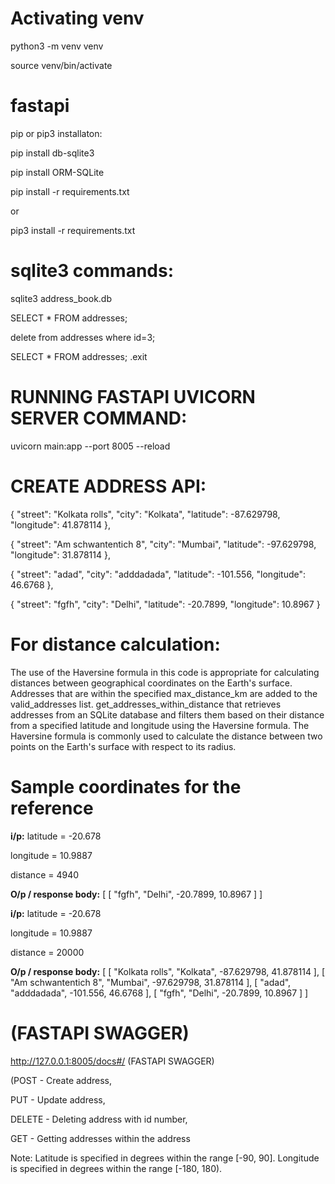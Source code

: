 # Activating venv
python3 -m venv venv

source venv/bin/activate

# fastapi
pip or pip3 installaton:

pip install db-sqlite3

pip install ORM-SQLite


pip install -r requirements.txt

or

pip3 install -r requirements.txt

#   sqlite3 commands:
sqlite3 address_book.db

SELECT * FROM addresses;

delete from addresses where id=3;

SELECT * FROM addresses;
.exit



# RUNNING FASTAPI UVICORN SERVER COMMAND:
uvicorn main:app --port 8005 --reload

# CREATE ADDRESS API:
{
  "street": "Kolkata rolls",
  "city": "Kolkata",
  "latitude": -87.629798,
  "longitude": 41.878114
},

{
  "street": "Am schwantentich 8",
  "city": "Mumbai",
  "latitude": -97.629798,
  "longitude": 31.878114
},

{
  "street": "adad",
  "city": "adddadada",
  "latitude": -101.556,
  "longitude": 46.6768
},

{
  "street": "fgfh",
  "city": "Delhi",
  "latitude": -20.7899,
  "longitude": 10.8967
}

# For distance calculation:

The use of the Haversine formula in this code is appropriate for calculating distances between geographical coordinates on the Earth's surface. Addresses that are within the specified max_distance_km are added to the valid_addresses list.
get_addresses_within_distance that retrieves addresses from an SQLite database and filters them based on their distance from a specified latitude and longitude using the Haversine formula. The Haversine formula is commonly used to calculate the distance between two points on the Earth's surface with respect to its radius.

# Sample coordinates for the reference
**i/p:**
latitude = -20.678

longitude = 10.9887

distance = 4940

**O/p / response body:**
[
  [
    "fgfh",
    "Delhi",
    -20.7899,
    10.8967
  ]
]

**i/p:**
latitude = -20.678

longitude = 10.9887

distance = 20000

**O/p / response body:**
[
  [
    "Kolkata rolls",
    "Kolkata",
    -87.629798,
    41.878114
  ],
  [
    "Am schwantentich 8",
    "Mumbai",
    -97.629798,
    31.878114
  ],
  [
    "adad",
    "adddadada",
    -101.556,
    46.6768
  ],
  [
    "fgfh",
    "Delhi",
    -20.7899,
    10.8967
  ]
]


# (FASTAPI SWAGGER)
http://127.0.0.1:8005/docs#/    (FASTAPI SWAGGER)

(POST - Create address,

PUT - Update address,

DELETE - Deleting address with id number,

GET - Getting addresses within the address

Note:
Latitude is specified in degrees within the range [-90, 90]. Longitude is specified in degrees within the range [-180, 180).
